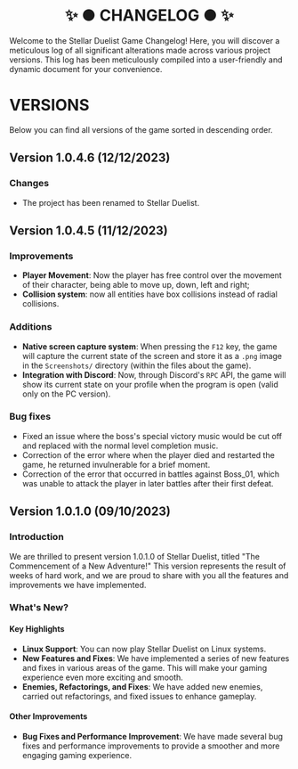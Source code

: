 ﻿<h1 align="center">✨ ● CHANGELOG ● ✨</h1>

Welcome to the Stellar Duelist Game Changelog! Here, you will discover a meticulous log of all significant alterations made across various project versions. This log has been meticulously compiled into a user-friendly and dynamic document for your convenience.

# VERSIONS
Below you can find all versions of the game sorted in descending order.

<!---===== SEPARATOR =====-->
## Version 1.0.4.6 (12/12/2023)
### Changes
- The project has been renamed to Stellar Duelist.

<!---===== SEPARATOR =====-->
## Version 1.0.4.5 (11/12/2023)
### Improvements
- **Player Movement**: Now the player has free control over the movement of their character, being able to move up, down, left and right;
- **Collision system**: now all entities have box collisions instead of radial collisions.

### Additions
- **Native screen capture system**: When pressing the `F12` key, the game will capture the current state of the screen and store it as a `.png` image in the `Screenshots/` directory (within the files about the game).
- **Integration with Discord**: Now, through Discord's `RPC` API, the game will show its current state on your profile when the program is open (valid only on the PC version).

### Bug fixes
- Fixed an issue where the boss's special victory music would be cut off and replaced with the normal level completion music.
- Correction of the error where when the player died and restarted the game, he returned invulnerable for a brief moment.
- Correction of the error that occurred in battles against Boss_01, which was unable to attack the player in later battles after their first defeat.

<!---===== SEPARATOR =====-->
## Version 1.0.1.0 (09/10/2023)
### Introduction
We are thrilled to present version 1.0.1.0 of Stellar Duelist, titled "The Commencement of a New Adventure!" This version represents the result of weeks of hard work, and we are proud to share with you all the features and improvements we have implemented.

### What's New?
#### Key Highlights
- **Linux Support**: You can now play Stellar Duelist on Linux systems.
- **New Features and Fixes**: We have implemented a series of new features and fixes in various areas of the game. This will make your gaming experience even more exciting and smooth.
- **Enemies, Refactorings, and Fixes**: We have added new enemies, carried out refactorings, and fixed issues to enhance gameplay.

#### Other Improvements
- **Bug Fixes and Performance Improvement**: We have made several bug fixes and performance improvements to provide a smoother and more engaging gaming experience.
